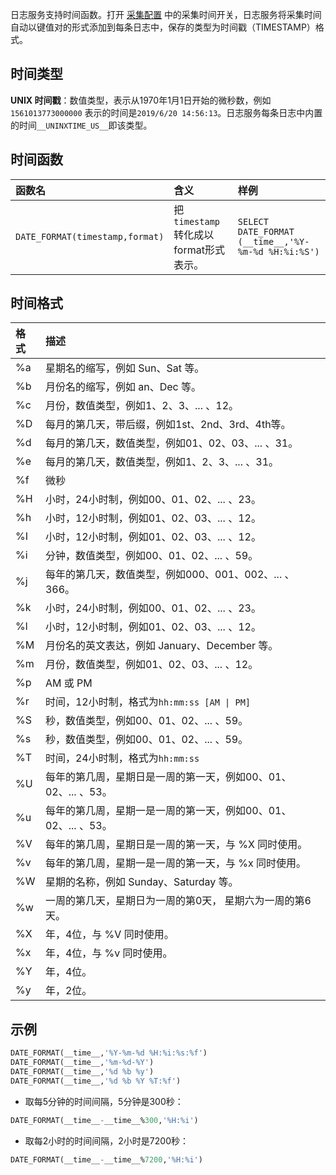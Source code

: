 

日志服务支持时间函数。打开 [采集配置]() 中的采集时间开关，日志服务将采集时间自动以键值对的形式添加到每条日志中，保存的类型为时间戳（TIMESTAMP）格式。

## 时间类型

**UNIX 时间戳**：数值类型，表示从1970年1月1日开始的微秒数，例如`1561013773000000` 表示的时间是`2019/6/20 14:56:13`。日志服务每条日志中内置的时间`__UNINXTIME_US__`即该类型。

## 时间函数

| 函数名                          | 含义                                  | 样例                                                |
| :------------------------------ | :------------------------------------ | :-------------------------------------------------- |
| `DATE_FORMAT(timestamp,format)` | 把`timestamp`转化成以format形式表示。 | `SELECT DATE_FORMAT (__time__,'%Y-%m-%d %H:%i:%S')` |

## 时间格式

| 格式 | 描述                                                         |
| :--- | :----------------------------------------------------------- |
| %a   | 星期名的缩写，例如 Sun、Sat 等。                                 |
| %b   | 月份名的缩写，例如 an、Dec 等。                                  |
| %c   | 月份，数值类型，例如1、2、3、... 、12。                        |
| %D   | 每月的第几天，带后缀，例如1st、2nd、3rd、4th等。               |
| %d   | 每月的第几天，数值类型，例如01、02、03、... 、31。             |
| %e   | 每月的第几天，数值类型，例如1、2、3、... 、31。                |
| %f   | 微秒                                                         |
| %H   | 小时，24小时制，例如00、01、02、... 、23。                     |
| %h   | 小时，12小时制，例如01、02、03、... 、12。                     |
| %I   | 小时，12小时制，例如01、02、03、... 、12。                     |
| %i   | 分钟，数值类型，例如00、01、02、... 、59。                     |
| %j   | 每年的第几天，数值类型，例如000、001、002、... 、366。         |
| %k   | 小时，24小时制，例如00、01、02、... 、23。                     |
| %l   | 小时，12小时制，例如01、02、03、... 、12。                     |
| %M   | 月份名的英文表达，例如 January、December 等。                     |
| %m   | 月份，数值类型，例如01、02、03、... 、12。                     |
| %p   | AM 或 PM                                                     |
| %r   | 时间，12小时制，格式为`hh:mm:ss [AM \| PM]`                 |
| %S   | 秒，数值类型，例如00、01、02、... 、59。                       |
| %s   | 秒，数值类型，例如00、01、02、... 、59。                       |
| %T   | 时间，24小时制，格式为`hh:mm:ss`                           |
| %U   | 每年的第几周，星期日是一周的第一天，例如00、01、02、... 、53。 |
| %u   | 每年的第几周，星期一是一周的第一天，例如00、01、02、... 、53。 |
| %V   | 每年的第几周，星期日是一周的第一天，与 %X 同时使用。           |
| %v   | 每年的第几周，星期一是一周的第一天，与 %x 同时使用。           |
| %W   | 星期的名称，例如 Sunday、Saturday 等。                             |
| %w   | 一周的第几天，星期日为一周的第0天， 星期六为一周的第6天。      |
| %X   | 年，4位，与 %V 同时使用。                                     |
| %x   | 年，4位，与 %v 同时使用。                                     |
| %Y   | 年，4位。                                                     |
| %y   | 年，2位。                                                    |

## 示例

```sql
DATE_FORMAT(__time__,'%Y-%m-%d %H:%i:%s:%f')
DATE_FORMAT(__time__,'%m-%d-%Y')
DATE_FORMAT(__time__,'%d %b %y')
DATE_FORMAT(__time__,'%d %b %Y %T:%f')
```

- 取每5分钟的时间间隔，5分钟是300秒：
```sql
DATE_FORMAT(__time__-__time__%300,'%H:%i')
```

- 取每2小时的时间间隔，2小时是7200秒：
```sql
DATE_FORMAT(__time__-__time__%7200,'%H:%i')
```

